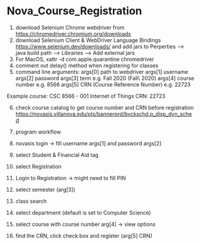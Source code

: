 # Nova_Course_Registration

1. download Selenium Chrome webdriver from https://chromedriver.chromium.org/downloads
2. download Selenium Client & WebDriver Language Bindings https://www.selenium.dev/downloads/ and add jars to Perperties --> java build path --> Libraries --> Add external jars
3. For MacOS, 
   xattr -d com.apple.quarantine chromedriver
4. comment out delay() method when registering for classes
5. command line arguments: 
 args[0] path to webdriver
 args[1] username
 args[2] password 
 args[3] term e.g. Fall 2020 (Fall\ 2020)
 args[4] course number e.g. 8566 
 args[5] CRN (Course Reference Number) e.g. 22723

Example course: CSC 8566 - 001 Internet of Things CRN: 22723

6. check course catalog to get course number and CRN before registration
   https://novasis.villanova.edu/pls/bannerprd/bvckschd.p_disp_dyn_sched

7. program workflow
  1. novasis login -> fill username args[1] and password args[2]
  2. select Student & Financial Aid tag
  3. select Registration
  4. Login to Registration -> might need to fill PIN
  5. select semester (arg[3])
  6. class search
  7. select department (default is set to Computer Science)
  8. select course with course number arg[4] -> view options
  9. find the CRN, click check box and register (arg[5] CRN)
  
